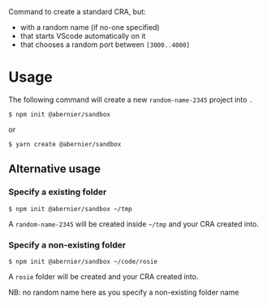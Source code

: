 Command to create a standard CRA, but:
- with a random name (if no-one specified)
- that starts VScode automatically on it
- that chooses a random port between `[3000..4000]`

# Usage

The following command will create a new `random-name-2345` project into `.`

```
$ npm init @abernier/sandbox
```

or

```
$ yarn create @abernier/sandbox
```

## Alternative usage

### Specify a existing folder

```
$ npm init @abernier/sandbox ~/tmp
```

A `random-name-2345` will be created inside `~/tmp` and your CRA created into.

### Specify a non-existing folder

```
$ npm init @abernier/sandbox ~/code/rosie
```

A `rosie` folder will be created and your CRA created into.

NB: no random name here as you specify a non-existing folder name